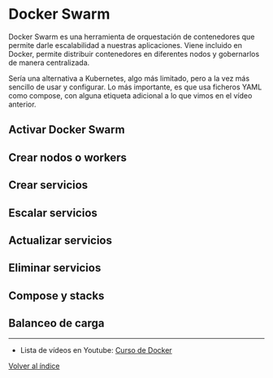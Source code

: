 # Docker Swarm 
Docker Swarm es una herramienta de orquestación de contenedores que permite darle escalabilidad a nuestras aplicaciones. Viene incluido en Docker, permite distribuir contenedores en diferentes nodos y gobernarlos de manera centralizada. 

Sería una alternativa a Kubernetes, algo más limitado, pero a la vez más sencillo de usar y configurar. Lo más importante, es que usa ficheros YAML como compose, con alguna etiqueta adicional a lo que vimos en el vídeo anterior.

## Activar Docker Swarm


## Crear nodos o workers


## Crear servicios


## Escalar servicios


## Actualizar servicios


## Eliminar servicios


## Compose y stacks


## Balanceo de carga



---
* Lista de vídeos en Youtube: [Curso de Docker](https://www.youtube.com/playlist?list=PLQhxXeq1oc2n7YnjRhq7qVMzZWtDY7Zz0)

[Volver al índice](README.md#índice)


